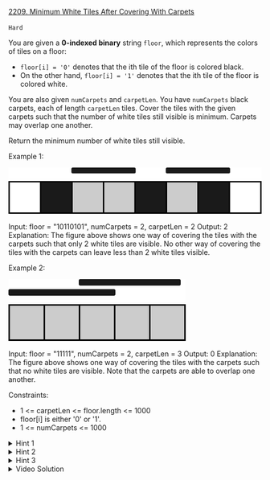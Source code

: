 [2209. Minimum White Tiles After Covering With Carpets](https://leetcode.com/problems/minimum-white-tiles-after-covering-with-carpets/)

`Hard`

You are given a **0-indexed binary** string `floor`, which represents the colors of tiles on a floor:

- `floor[i] = '0'` denotes that the ith tile of the floor is colored black.
- On the other hand, `floor[i] = '1'` denotes that the ith tile of the floor is colored white.

You are also given `numCarpets` and `carpetLen`. You have `numCarpets` black carpets, each of length `carpetLen` tiles. Cover the tiles with the given carpets such that the number of white tiles still visible is minimum. Carpets may overlap one another.

Return the minimum number of white tiles still visible.

Example 1:

![ex1](ex1.png)

Input: floor = "10110101", numCarpets = 2, carpetLen = 2
Output: 2
Explanation: 
The figure above shows one way of covering the tiles with the carpets such that only 2 white tiles are visible.
No other way of covering the tiles with the carpets can leave less than 2 white tiles visible.

Example 2:

![ex2](ex2.png)

Input: floor = "11111", numCarpets = 2, carpetLen = 3
Output: 0
Explanation: 
The figure above shows one way of covering the tiles with the carpets such that no white tiles are visible.
Note that the carpets are able to overlap one another.


Constraints:

- 1 <= carpetLen <= floor.length <= 1000
- floor[i] is either '0' or '1'.
- 1 <= numCarpets <= 1000

<details>
<summary>Hint 1</summary>

Can you think of a DP solution?

</details>

<details>
<summary>Hint 2</summary>

Let DP[i][j] denote the minimum number of white tiles still visible from indices i to floor.length-1 after covering with at most j carpets.

</details>

<details>
<summary>Hint 3</summary>

The transition will be whether to put down the carpet at position i (if possible), or not.

</details>

<details>
<summary>Video Solution</summary>

[HuifengGuan](https://www.youtube.com/watch?v=ZvXp0_vgn2Q&ab_channel=HuifengGuan)
</details>